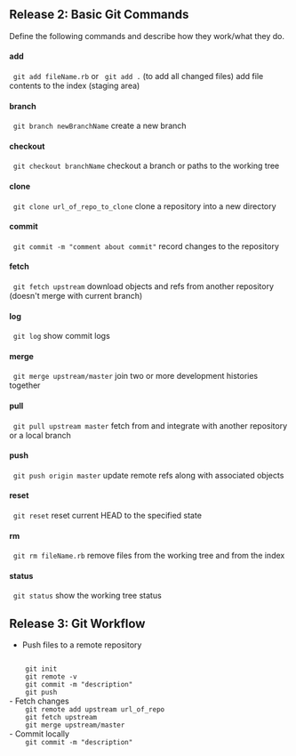 ## Release 2: Basic Git Commands
Define the following commands and describe how they work/what they do.  


#### add
<!-- Your defnition here -->
<code> git add fileName.rb</code>
or
<code> git add .</code> (to add all changed files)
add file contents to the index (staging area)

#### branch
<!-- Your defnition here -->
<code> git branch newBranchName</code>
create a new branch

#### checkout
<!-- Your defnition here -->
<code> git checkout branchName</code>
checkout a branch or paths to the working tree

#### clone
<!-- Your defnition here -->
<code> git clone url_of_repo_to_clone</code>
clone a repository into a new directory

#### commit
<!-- Your defnition here -->
<code> git commit -m "comment about commit"</code>
record changes to the repository

#### fetch
<!-- Your defnition here -->
<code> git fetch upstream</code>
download objects and refs from another repository (doesn't merge with current branch)

#### log
<!-- Your defnition here -->
<code> git log</code>
show commit logs

#### merge
<!-- Your defnition here -->
<code> git merge upstream/master</code>
join two or more development histories together

#### pull
<!-- Your defnition here -->
<code> git pull upstream master</code>
fetch from and integrate with another repository or a local branch

#### push
<!-- Your defnition here -->
<code> git push origin master</code>
update remote refs along with associated objects

#### reset
<!-- Your defnition here -->
<code> git reset</code>
reset current HEAD to the specified state

#### rm
<!-- Your defnition here -->
<code> git rm fileName.rb</code>
remove files from the working tree and from the index

#### status
<code> git status</code>
show the working tree status

## Release 3: Git Workflow

- Push files to a remote repository

<code>
	git init
	git remote -v
	git commit -m "description"
	git push
</code>
- Fetch changes
<code>
	git remote add upstream url_of_repo
	git fetch upstream
	git merge upstream/master
</code>
- Commit locally
<code>
	git commit -m "description"
</code>








